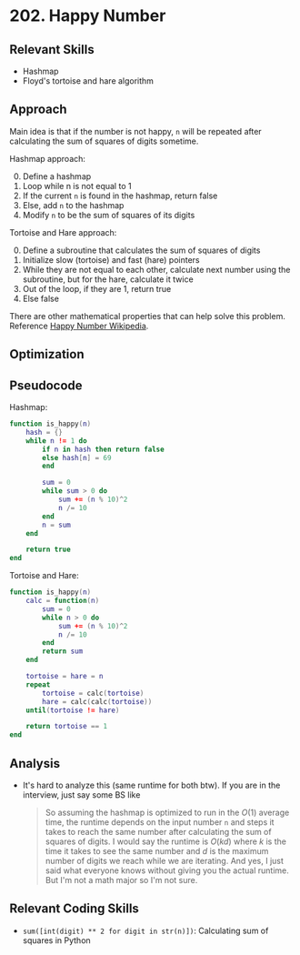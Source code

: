 # 202. Happy Number

## Relevant Skills

- Hashmap
- Floyd's tortoise and hare algorithm

## Approach

Main idea is that if the number is not happy, `n` will be repeated after calculating the sum of squares of digits sometime.

Hashmap approach:

0. Define a hashmap
0. Loop while n is not equal to 1
0. If the current `n` is found in the hashmap, return false
0. Else, add `n` to the hashmap
0. Modify `n` to be the sum of squares of its digits

Tortoise and Hare approach:

0. Define a subroutine that calculates the sum of squares of digits
0. Initialize slow (tortoise) and fast (hare) pointers
0. While they are not equal to each other, calculate next number using the subroutine, but for the hare, calculate it twice
0. Out of the loop, if they are 1, return true
0. Else false

There are other mathematical properties that can help solve this problem.
Reference [Happy Number Wikipedia](https://en.wikipedia.org/wiki/Happy_number).

## Optimization

## Pseudocode

Hashmap:

```lua
function is_happy(n)
    hash = {}
    while n != 1 do
        if n in hash then return false
        else hash[n] = 69
        end

        sum = 0
        while sum > 0 do
            sum += (n % 10)^2
            n /= 10
        end
        n = sum
    end

    return true
end
```

Tortoise and Hare:

```lua
function is_happy(n)
    calc = function(n)
        sum = 0
        while n > 0 do
            sum += (n % 10)^2
            n /= 10
        end
        return sum
    end

    tortoise = hare = n
    repeat
        tortoise = calc(tortoise)
        hare = calc(calc(tortoise))
    until(tortoise != hare)

    return tortoise == 1
end
```

## Analysis

- It's hard to analyze this (same runtime for both btw). If you are in the interview, just say some BS like
    > So assuming the hashmap is optimized to run in the $O(1)$ average time, the runtime depends on the input number `n`
    > and steps it takes to reach the same number after calculating the sum of squares of digits.
    > I would say the runtime is $O(kd)$ where
    > $k$ is the time it takes to see the same number
    > and $d$ is the maximum number of digits we reach while we are iterating.
    > And yes, I just said what everyone knows without giving you the actual runtime.
    > But I'm not a math major so I'm not sure.

## Relevant Coding Skills

- `sum([int(digit) ** 2 for digit in str(n)])`: Calculating sum of squares in Python


